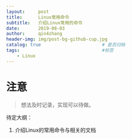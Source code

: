 ```yaml
---
layout:     post
title:      Linux常用命令
subtitle:   介绍Linux常用的命令
date:       2019-08-03
author:     qin4zhang
header-img: img/post-bg-github-cup.jpg 
catalog: true 						# 是否归档
tags:								#标签
    - Linux
---
```

# 注意
> 想法及时记录，实现可以待做。

待定大纲：
1. 介绍Linux的常用命令与相关的文档